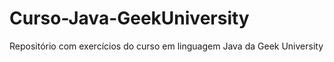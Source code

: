 # Curso-Java-GeekUniversity
Repositório com exercícios do curso em linguagem Java da Geek University
